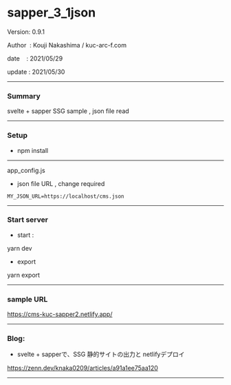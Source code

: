 ﻿# sapper_3_1json

 Version: 0.9.1

 Author  : Kouji Nakashima / kuc-arc-f.com

 date    : 2021/05/29

 update  : 2021/05/30

***
### Summary

svelte + sapper  SSG sample , json file read

***
### Setup

* npm install

***
app_config.js

* json file URL , change required
```
MY_JSON_URL=https://localhost/cms.json
```

***
### Start server
* start :

yarn dev

* export

yarn export

***
### sample URL

https://cms-kuc-sapper2.netlify.app/

***
### Blog:

* svelte + sapperで、SSG 静的サイトの出力と netlifyデプロイ

https://zenn.dev/knaka0209/articles/a91a1ee75aa120

***

